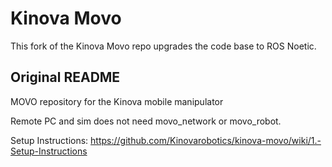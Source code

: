 # Kinova Movo

This fork of the Kinova Movo repo upgrades the code base to ROS Noetic.

## Original README
MOVO repository for the Kinova mobile manipulator

Remote PC and sim does not need movo_network or movo_robot.

Setup Instructions: https://github.com/Kinovarobotics/kinova-movo/wiki/1.-Setup-Instructions
